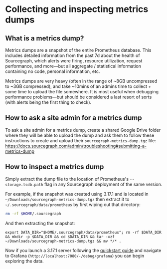 # Collecting and inspecting metrics dumps

## What is a metrics dump?

Metrics dumps are a snapshot of the entire Prometheus database. This includes detailed information from the past 7d about the health of Sourcegraph, which alerts were firing, resource utilization, request performance, and more—but all aggregate / statistical information containing no code, personal information, etc.

Metrics dumps are very heavy (often in the range of ~8GB uncompressed to ~3GB compressed), and take ~10mins of an admins time to collect + some time to upload the file somewhere. It is most useful when debugging performance problems—but should be considered a last resort of sorts (with alerts being the first thing to check).

## How to ask a site admin for a metrics dump

To ask a site admin for a metrics dump, create a shared Google Drive folder where they will be able to upload the dump and ask them to follow these instructions to create and upload their `sourcegraph-metrics-dump.tgz` file: https://docs.sourcegraph.com/admin/troubleshooting#submitting-a-metrics-dump

## How to inspect a metrics dump

Simply extract the dump file to the location of Prometheus's `--storage.tsdb.path` flag in any Sourcegraph deployment of the same version.

For example, if the snapshot was created using 3.17.1 and is located in `~/Downloads/sourcegraph-metrics-dump.tgz` then extract it to `~/.sourcegraph/data/prometheus` by first wiping out that directory:

```sh
rm -rf $HOME/.sourcegraph
```

And then extracting the snapshot:

```
export DATA_DIR="$HOME/.sourcegraph/data/prometheus"; rm -rf $DATA_DIR && mkdir -p $DATA_DIR && cd $DATA_DIR && tar -xzf ~/Downloads/sourcegraph-metrics-dump.tgz && mv */* .
```

Now if you launch a 3.17.1 server following the [quickstart guide](https://docs.sourcegraph.com/) and navigate to Grafana (`http://localhost:7080/-/debug/grafana`) you can begin exploring the data.
